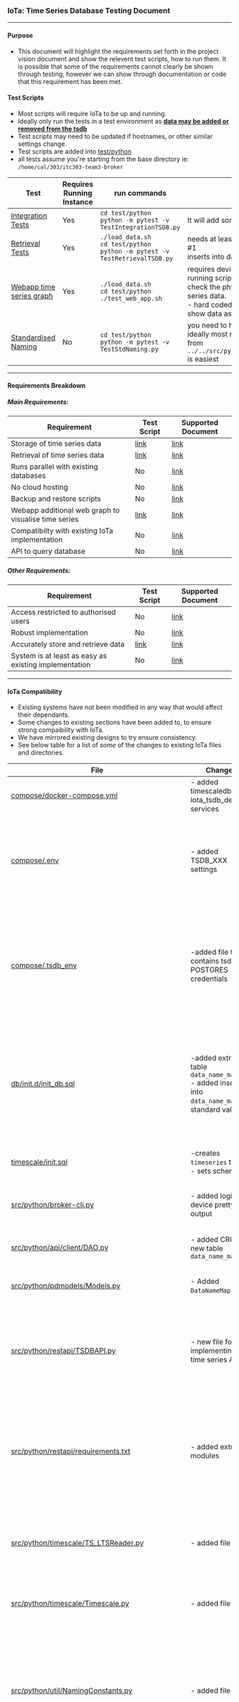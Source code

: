 ### IoTa: Time Series Database Testing Document
---

#### Purpose
- This document will highlight the requirements set forth in the project vision document and show the relevent test scripts, how to run them. It is possible that some of the requirements cannot clearly be shown through testing, however we can show through documentation or code that this requirement has been met.

#### Test Scripts
- Most scripts will require IoTa to be up and running. 
- Ideally only run the tests in a test environment as <b><u>data may be added or removed from the tsdb</u></b>
- Test scripts may need to be updated if hostnames, or other similar settings change.
- Test scripts are added into [test/python](https://github.com/ZakhaevK/itc303-team3-broker/tree/merge_dpi/test/python)
- all tests assume you're starting from the base directory ie: `/home/cal/303/itc303-team3-broker`

Test|Requires Running Instance|run commands|notes
|--|--|--|--|
[Integration Tests](https://github.com/ZakhaevK/itc303-team3-broker/blob/merge_dpi/test/python/TestIntegrationTSDB.py)|Yes|`cd test/python`<br>`python -m pytest -v TestIntegrationTSDB.py`|It will add some stuff to database.
[Retrieval Tests](https://github.com/ZakhaevK/itc303-team3-broker/blob/merge_dpi/test/python/TestRetrievalTSDB.py)|Yes|`./load_data.sh`<br>`cd test/python`<br>`python -m pytest -v TestRetrievalTSDB.py`|needs at least one device with puid and luid #1<br>inserts into database.
[Webapp time series graph](https://github.com/ZakhaevK/itc303-team3-broker/blob/merge_dpi/test/python/test_web_app.sh)|Yes|`./load_data.sh` <br> `cd test/python`<br>`./test_web_app.sh`|requires devices to exist with id 1, after running script head to the iota web app and check the physical or logical pages for time series data.<br>- hard coded dates, so ~9/10/23 will not show data as it is >30 days
[Standardised Naming](https://github.com/ZakhaevK/itc303-team3-broker/blob/merge_dpi/test/python/TestStdNaming.py)|No|`cd test/python`<br>`python -m pytest -v TestStdNaming.py`|you need to have to have python 3.10, and ideally most requirements so installing them from `../../src/python/restapi/requirements.txt` is easiest
---
#### Requirements Breakdown

##### Main Requirements:
Requirement|Test Script|Supported Document
|--|--|--|
Storage of time series data|[link](https://github.com/ZakhaevK/itc303-team3-broker/blob/merge_dpi/test/python/TestIntegrationTSDB.py)|[link](#storage-of-time-series-data)
Retrieval of time series data|[link](https://github.com/ZakhaevK/itc303-team3-broker/blob/merge_dpi/test/python/TestRetrievalTSDB.py)|[link](#retrieval-of-time-series-data)
Runs parallel with existing databases|No|[link](#runs-parallel)
No cloud hosting|No|[link](#cloud-hosting)
Backup and restore scripts|No|[link](#backup-and-restore)
Webapp additional web graph to visualise time series |[link](https://github.com/ZakhaevK/itc303-team3-broker/blob/merge_dpi/test/python/test_web_app.sh)|[link](#webapp-time-series-graph)
Compatibilty with existing IoTa implementation|No|[link](#iota-compatibility)
API to query database|No|[link](#api)

##### Other Requirements:
Requirement|Test Script|Supported Document
|--|--|--|
Access restricted to authorised users|No|[link](#security-practices)
Robust implementation|No|[link](#robust-implementation)
Accurately store and retrieve data|[link](https://github.com/ZakhaevK/itc303-team3-broker/blob/merge_dpi/test/python/TestIntegrationTSDB.py)|[link](#accurate-data)
System is at least as easy as existing implementation|No|[link](#easy-to-use)

---
#### IoTa Compatibility
- Existing systems have not been modified in any way that would affect their dependants.
- Some changes to existing sections have been added to, to ensure strong compaibility with IoTa.
- We have mirrored existing designs to try ensure consistency.
- See below table for a list of <i>some</i> of the changes to existing IoTa files and directories.

File|Changes|Reasons
|--|--|--|
[compose/docker-compose.yml](https://github.com/ZakhaevK/itc303-team3-broker/blob/merge_dpi/compose/docker-compose.yml)|- added timescaledb, iota_tsdb_decoder services<br>|- additional services to meet requirements
|[compose/.env](https://github.com/ZakhaevK/itc303-team3-broker/blob/merge_dpi/compose/.env)|- added TSDB_XXX settings<br>|-trying to match existing .env structure. This is what the python applications use to login with, it does <u>not</u> set the database up.
[compose/.tsdb_env](https://github.com/ZakhaevK/itc303-team3-broker/blob/merge_dpi/compose/.tsdb_env)|-added file that contains tsdb POSTGRES credentials|- since Timescale is built on postgres, there was a conflict with both databases using same .env file to set credentials. Had to split this up into a second file.
[db/init.d/init_db.sql](https://github.com/ZakhaevK/itc303-team3-broker/blob/merge_dpi/db/init.d/init_db.sql)|-added extra table `data_name_map`<br>- added insert into `data_name_map` of standard values|- Efficient implementation of standardising the names for time series data<br>- Name maps are accessable by everything that has access to dao, or database.
[timescale/init.sql](https://github.com/ZakhaevK/itc303-team3-broker/blob/merge_dpi/timescale/init.sql)|-creates `timeseries` table<br>- sets schema up|- requirement to set up the time series database
[src/python/broker-cli.py](https://github.com/ZakhaevK/itc303-team3-broker/blob/merge_dpi/src/python/broker-cli.py)|- added logical device pretty output|- physical devices had pretty output but logical devices did not
[src/python/api/client/DAO.py](https://github.com/ZakhaevK/itc303-team3-broker/blob/merge_dpi/src/python/api/client/DAO.py)|- added CRUD for new table `data_name_map`|- ability to access the new table correctly.
[src/python/pdmodels/Models.py](https://github.com/ZakhaevK/itc303-team3-broker/blob/merge_dpi/src/python/pdmodels/Models.py)|- Added `DataNameMap` class|- following current structure for IoTa.
[src/python/restapi/TSDBAPI.py](https://github.com/ZakhaevK/itc303-team3-broker/tree/merge_dpi/src/python/restapi)|- new file for implementing the time series API|- uses same end point as existing RESTAPI<br>- implements API requests for getting time series data from Timescale
[src/python/restapi/requirements.txt](https://github.com/ZakhaevK/itc303-team3-broker/blob/merge_dpi/src/python/restapi/requirements.txt)|- added extra modules|- some newer features needed extra modules to work.<br>- made setting up a local test enviornment slightly easier by using file to install requirements
[src/python/timescale/TS_LTSReader.py](https://github.com/ZakhaevK/itc303-team3-broker/blob/merge_dpi/src/python/timescale/TS_LTSReader.py)|- added file|- this is the rabbit mq message listener that receives and handles the incoming messages
[src/python/timescale/Timescale.py](https://github.com/ZakhaevK/itc303-team3-broker/blob/merge_dpi/src/python/timescale/Timescale.py)|- added file|- this parses incoming messages into the timescale instance
[src/python/util/NamingConstants.py](https://github.com/ZakhaevK/itc303-team3-broker/blob/merge_dpi/src/python/util/NamingConstants.py)|- added file|- this handles the name_map parsing and standardises the names<br>- the word split and word expansions are currently hardcoded into file, however if required this can be changed.
[src/www/app/utils/api.py](https://github.com/ZakhaevK/itc303-team3-broker/blob/merge_dpi/src/www/app/utils/api.py)|- added ability to time series data|- required time series data for web graph
[src/www/app/main.py](https://github.com/ZakhaevK/itc303-team3-broker/blob/merge_dpi/src/www/app/main.py)|- added time series data requests via api.py|- required time series data for web graph pages
[src/www/app/static/ts_graph.js](https://github.com/ZakhaevK/itc303-team3-broker/blob/merge_dpi/src/www/app/static/ts_graph.js)|- added file |- this is the time series graph, both puid and luid use it
[src/www/app/templates/ts_graph.html](https://github.com/ZakhaevK/itc303-team3-broker/blob/master/src/www/app/templates/ts_graph.html)|- added file|- template for puid and luid pages to add the graph
[src/www/app/templates/physical_device_form.html](https://github.com/ZakhaevK/itc303-team3-broker/blob/merge_dpi/src/www/app/templates/physical_device_form.html)|- added reference to ts_graph.js|- adds time series graph to page
[src/www/app/templates/logical_device_form.html](https://github.com/ZakhaevK/itc303-team3-broker/blob/merge_dpi/src/www/app/templates/logical_device_form.html)|- added reference to ts_graph.js|- adds time series graph to page
[/load-data.sh](https://github.com/ZakhaevK/itc303-team3-broker/blob/merge_dpi/load-data.sh)|- added file|- useful script for adding and mapping some devices to test
[/ts_backup.sh](https://github.com/ZakhaevK/itc303-team3-broker/blob/merge_dpi/ts_backup.sh)|- added file|- used to back up the time series database
[/ts_restore.sh](https://github.com/ZakhaevK/itc303-team3-broker/blob/merge_dpi/ts_restore.sh)|- added file|- used to restore the back up file

---
#### Storage of time series data
- Listener (TS_LTSReader.py) performs message handling in conjunction with Timescale.py for insertion.
- Messages that are not of IoTa message format, or contain invalid data will be dropped.
- Messages containing an ID pairing that does not exist within Device Mapper will be dropped.
- Time series data names are standardised prior to storage in the Timescale database as per [link](#robust-implementation).
- The TestIntegrationTSDB.py file tests this functionality, and passes as seen in the image below:

![LINKED IMAGE](./media/store_msgs.png)

---
#### Retrieval of time series data
- The main method of retrieving the time series data is via API (covered in API section)
- Secondary way would be to query the database directly.
- The `../../compose/.tsdb_env` sets the database credentials
- The `../../compose/.env` also has the credentials, however these are for pulling the them rather than setting them to help maintain consistency.
- With the container running, see querying:
- `docker exec -it test-timescaledb-1 psql -U postgres -d postgres`

![image](./media/db-direct-query.png)

---
#### API
- the RestAPI uses same end points as existing api
- The TSDBAPI.py file provides the /query/ route for retrieval from TimescaleDB.
- The TestTSDBAPI.py file runs an automated test to confirm API functionality is working as expected.
- typically `0.0.0.0:5687/docs` to get full view of implementented features.
- main options are query database, get record by luid, puid, get by function and get by time.

![image](./media/api_test.png)
![image](./media/api-docs.png)

---
#### Webapp Time Series Graph
- The time series graph uses chart.js
- Adds a time series graph at the bottom of each logical or physical device page.
- Allows 30 days, 7 days and 1 days selection and ability to enable or disable certain time series
- To run asscociated test script to check that this works as intended, head to `../../test/python/test_web_app.sh`
- and run `./test_web_app.sh` - it requires having a physical and logical device of #1 id in the system (you can easily do this by using `./load_data.sh` script)
- At this point you can go to webapp and click on puid or luid 1 and check bottom of page.

![images](../../doc/tsdb/media/physical_empty.png)
![images](../../doc/tsdb/media/logical_30_days.png)
![images](../../doc/tsdb/media/logical_7_days.png)
![images](../../doc/tsdb/media/logical_7_days_2.png)

---
#### Backup and Restore
- There are two scripts to handle this `../../ts_backup.sh` and `../../ts_restore.sh`
- They are pretty straight forward and quite verbose to ensure that user knows that scripts have run correctly without error.

#todo: add some photos showing scripts

---
#### Cloud hosting
- All data is self hosted within docker compose stack via Timescale and existing Postgres database.

[docker-compose.yml](https://github.com/ZakhaevK/itc303-team3-broker/blob/master/compose/docker-compose.yml)
```
    volumes:
      #- ../timescale/data:/var/lib/postgresql/data # Named volume in repo folder, had permission issues
      #- timescale_data:/var/lib/postgresql/data # Names volume in local root, permissions fine, needed manual deletion.
      - /var/lib/postgresql/data
      - ../timescale/init.sql:/docker-entrypoint-initdb.d/init.sql
```

---
#### Robust implementation
- Through the message handling process, generally things are wrapped in try catch blocks so that if a segment fails, then it will not block any new incoming messages
- We have standardised the naming of the time series data to ensure that data is consistant

![LINKED IMAGE](./media/std_name_tests.png)

---
#### Runs Parallel
- Below screenshot shows all running containers when IoTa is running, all the existing containers are running plus a few extra ones for the time series features.

![picture](./media/docker-ps.png)

---
#### Easy To Use
- As we have followed existing designs, using the new features should feel the same as using existing features.
- Running and configuring the environment has not changed, and there are no extra steps to follow.
- The time series stuff should work automatically - and Timescale has a solid documentation making understanding and extending features less of a hassle.

---
#### Accurate Data
- Throughout the implementation, we have been testing with a variety of automatically generated data which was derived from existing `iota.sql` real data.
- We have not been able to identify any instances of the database changing values.
- The database has a high degree of accuracy i.e: `28.521567509813398` where lopping sensor values should not cause issue.

---
#### Security Practices
- The time series database uses the same authentication as existing postgres database, this is because at it's core it is also a postgres database.
- All python scripts that require access to the database get access by reading the environment variables set in `../compose/.env` file.
